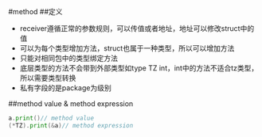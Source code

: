 #method
##定义
* receiver遵循正常的参数规则，可以传值或者地址，地址可以修改struct中的值
* 可以为每个类型增加方法，struct也属于一种类型，所以可以增加方法
* 只能对相同包中的类型绑定方法
* 底层类型的方法不会带到外部类型如type TZ int，int中的方法不适合tz类型，所以需要类型转换
* 私有字段的是package为级别

##method value & method expression
```go
a.print()// method value
(*TZ).print(&a)// method expression
```

